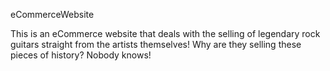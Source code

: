 eCommerceWebsite

This is an eCommerce website that deals with the selling
of legendary rock guitars straight from the artists themselves!
Why are they selling these pieces of history? Nobody knows!